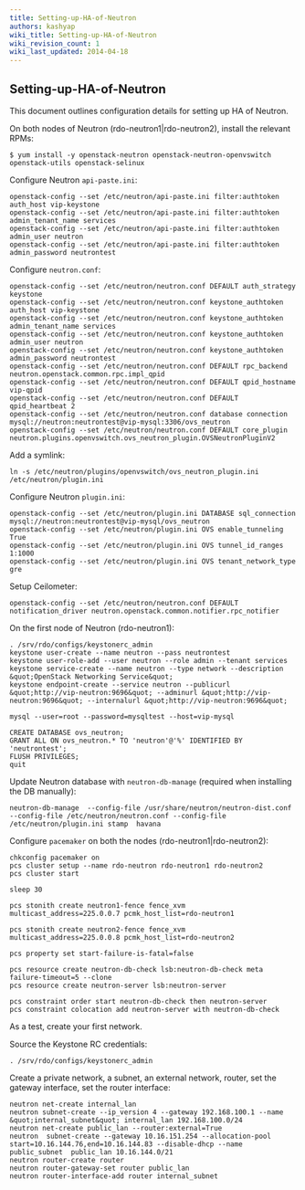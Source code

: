 ```yaml
---
title: Setting-up-HA-of-Neutron
authors: kashyap
wiki_title: Setting-up-HA-of-Neutron
wiki_revision_count: 1
wiki_last_updated: 2014-04-18
---
```


## Setting-up-HA-of-Neutron

This document outlines configuration details for setting up HA of Neutron.

On both nodes of Neutron (rdo-neutron1|rdo-neutron2), install the relevant RPMs:

    $ yum install -y openstack-neutron openstack-neutron-openvswitch openstack-utils openstack-selinux

Configure Neutron `api-paste.ini`:

    openstack-config --set /etc/neutron/api-paste.ini filter:authtoken auth_host vip-keystone
    openstack-config --set /etc/neutron/api-paste.ini filter:authtoken admin_tenant_name services
    openstack-config --set /etc/neutron/api-paste.ini filter:authtoken admin_user neutron
    openstack-config --set /etc/neutron/api-paste.ini filter:authtoken admin_password neutrontest

Configure `neutron.conf`:

    openstack-config --set /etc/neutron/neutron.conf DEFAULT auth_strategy keystone
    openstack-config --set /etc/neutron/neutron.conf keystone_authtoken auth_host vip-keystone
    openstack-config --set /etc/neutron/neutron.conf keystone_authtoken admin_tenant_name services
    openstack-config --set /etc/neutron/neutron.conf keystone_authtoken admin_user neutron
    openstack-config --set /etc/neutron/neutron.conf keystone_authtoken admin_password neutrontest
    openstack-config --set /etc/neutron/neutron.conf DEFAULT rpc_backend neutron.openstack.common.rpc.impl_qpid
    openstack-config --set /etc/neutron/neutron.conf DEFAULT qpid_hostname vip-qpid
    openstack-config --set /etc/neutron/neutron.conf DEFAULT qpid_heartbeat 2
    openstack-config --set /etc/neutron/neutron.conf database connection mysql://neutron:neutrontest@vip-mysql:3306/ovs_neutron
    openstack-config --set /etc/neutron/neutron.conf DEFAULT core_plugin neutron.plugins.openvswitch.ovs_neutron_plugin.OVSNeutronPluginV2

Add a symlink:

    ln -s /etc/neutron/plugins/openvswitch/ovs_neutron_plugin.ini /etc/neutron/plugin.ini

Configure Neutron `plugin.ini`:

    openstack-config --set /etc/neutron/plugin.ini DATABASE sql_connection mysql://neutron:neutrontest@vip-mysql/ovs_neutron
    openstack-config --set /etc/neutron/plugin.ini OVS enable_tunneling True
    openstack-config --set /etc/neutron/plugin.ini OVS tunnel_id_ranges 1:1000
    openstack-config --set /etc/neutron/plugin.ini OVS tenant_network_type gre

Setup Ceilometer:

    openstack-config --set /etc/neutron/neutron.conf DEFAULT notification_driver neutron.openstack.common.notifier.rpc_notifier

On the first node of Neutron (rdo-neutron1):

    . /srv/rdo/configs/keystonerc_admin
    keystone user-create --name neutron --pass neutrontest
    keystone user-role-add --user neutron --role admin --tenant services
    keystone service-create --name neutron --type network --description &quot;OpenStack Networking Service&quot;
    keystone endpoint-create --service neutron --publicurl &quot;http://vip-neutron:9696&quot; --adminurl &quot;http://vip-neutron:9696&quot; --internalurl &quot;http://vip-neutron:9696&quot;

    mysql --user=root --password=mysqltest --host=vip-mysql

    CREATE DATABASE ovs_neutron;
    GRANT ALL ON ovs_neutron.* TO 'neutron'@'%' IDENTIFIED BY 'neutrontest';
    FLUSH PRIVILEGES;
    quit

Update Neutron database with `neutron-db-manage` (required when installing the DB manually):

    neutron-db-manage  --config-file /usr/share/neutron/neutron-dist.conf --config-file /etc/neutron/neutron.conf --config-file /etc/neutron/plugin.ini stamp  havana

Configure `pacemaker` on both the nodes (rdo-neutron1|rdo-neutron2):

    chkconfig pacemaker on
    pcs cluster setup --name rdo-neutron rdo-neutron1 rdo-neutron2
    pcs cluster start

    sleep 30

    pcs stonith create neutron1-fence fence_xvm multicast_address=225.0.0.7 pcmk_host_list=rdo-neutron1

    pcs stonith create neutron2-fence fence_xvm multicast_address=225.0.0.8 pcmk_host_list=rdo-neutron2

    pcs property set start-failure-is-fatal=false

    pcs resource create neutron-db-check lsb:neutron-db-check meta failure-timeout=5 --clone
    pcs resource create neutron-server lsb:neutron-server

    pcs constraint order start neutron-db-check then neutron-server
    pcs constraint colocation add neutron-server with neutron-db-check

As a test, create your first network.

Source the Keystone RC credentials:

    . /srv/rdo/configs/keystonerc_admin

Create a private network, a subnet, an external network, router, set the gateway interface, set the router interface:

    neutron net-create internal_lan
    neutron subnet-create --ip_version 4 --gateway 192.168.100.1 --name &quot;internal_subnet&quot; internal_lan 192.168.100.0/24
    neutron net-create public_lan --router:external=True
    neutron  subnet-create --gateway 10.16.151.254 --allocation-pool  start=10.16.144.76,end=10.16.144.83 --disable-dhcp --name public_subnet  public_lan 10.16.144.0/21
    neutron router-create router
    neutron router-gateway-set router public_lan
    neutron router-interface-add router internal_subnet
